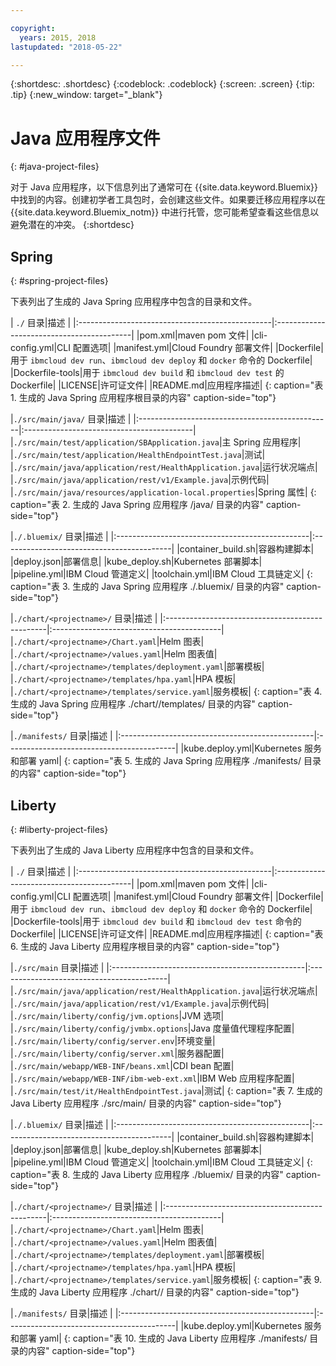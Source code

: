 ```yaml
---

copyright:
  years: 2015, 2018
lastupdated: "2018-05-22"

---
```


{:shortdesc: .shortdesc}
{:codeblock: .codeblock}
{:screen: .screen}
{:tip: .tip}
{:new_window: target="_blank"}

# Java 应用程序文件
{: #java-project-files}

对于 Java 应用程序，以下信息列出了通常可在 {{site.data.keyword.Bluemix}} 中找到的内容。创建初学者工具包时，会创建这些文件。如果要迁移应用程序以在 {{site.data.keyword.Bluemix_notm}} 中进行托管，您可能希望查看这些信息以避免潜在的冲突。
{:shortdesc}

## Spring
{: #spring-project-files}

下表列出了生成的 Java Spring 应用程序中包含的目录和文件。

| `./` 目录|描述
|
|:------------------------------------------------|:------------------------------------------|
|pom.xml|maven pom 文件|
|cli-config.yml|CLI 配置选项|
|manifest.yml|Cloud Foundry 部署文件|
|Dockerfile|用于 `ibmcloud dev run`、`ibmcloud dev deploy` 和 `docker` 命令的 Dockerfile|
|Dockerfile-tools|用于 `ibmcloud dev build` 和 `ibmcloud dev test` 的 Dockerfile|
|LICENSE|许可证文件|
|README.md|应用程序描述|
{: caption="表 1. 生成的 Java Spring 应用程序根目录的内容" caption-side="top"}

|`./src/main/java/` 目录|描述
|
|:------------------------------------------------|:------------------------------------------|
|`./src/main/test/application/SBApplication.java`|主 Spring 应用程序|
|`./src/main/test/application/HealthEndpointTest.java`|测试|
|`./src/main/java/application/rest/HealthApplication.java`|运行状况端点|
|`./src/main/java/application/rest/v1/Example.java`|示例代码|
|`./src/main/java/resources/application-local.properties`|Spring 属性|
{: caption="表 2. 生成的 Java Spring 应用程序 /java/ 目录的内容" caption-side="top"}

|`./.bluemix/` 目录|描述
|
|:------------------------------------------------|:------------------------------------------|
|container_build.sh|容器构建脚本|
|deploy.json|部署信息|
|kube_deploy.sh|Kubernetes 部署脚本|
|pipeline.yml|IBM Cloud 管道定义|
|toolchain.yml|IBM Cloud 工具链定义|
{: caption="表 3. 生成的 Java Spring 应用程序 ./.bluemix/ 目录的内容" caption-side="top"}

|`./chart/<projectname>/` 目录|描述
|
|:------------------------------------------------|:------------------------------------------|
|`./chart/<projectname>/Chart.yaml`|Helm 图表|
|`./chart/<projectname>/values.yaml`|Helm 图表值|
|`./chart/<projectname>/templates/deployment.yaml`|部署模板|
|`./chart/<projectname>/templates/hpa.yaml`|HPA 模板|
|`./chart/<projectname>/templates/service.yaml`|服务模板|
{: caption="表 4. 生成的 Java Spring 应用程序 ./chart/<projectname>/templates/ 目录的内容" caption-side="top"}

|`./manifests/` 目录|描述
|
|:------------------------------------------------|:------------------------------------------|
|kube.deploy.yml|Kubernetes 服务和部署 yaml|
{: caption="表 5. 生成的 Java Spring 应用程序 ./manifests/ 目录的内容" caption-side="top"}

## Liberty
{: #liberty-project-files}

下表列出了生成的 Java Liberty 应用程序中包含的目录和文件。

| `./` 目录|描述
|
|:------------------------------------------------|:------------------------------------------|
|pom.xml|maven pom 文件|
|cli-config.yml|CLI 配置选项|
|manifest.yml|Cloud Foundry 部署文件|
|Dockerfile|用于 `ibmcloud dev run`、`ibmcloud dev deploy` 和 `docker` 命令的 Dockerfile|
|Dockerfile-tools|用于 `ibmcloud dev build` 和 `ibmcloud dev test` 命令的 Dockerfile|
|LICENSE|许可证文件|
|README.md|应用程序描述|
{: caption="表 6. 生成的 Java Liberty 应用程序根目录的内容" caption-side="top"}

|`./src/main` 目录|描述
|
|:------------------------------------------------|:------------------------------------------|
|`./src/main/java/application/rest/HealthApplication.java`|运行状况端点|
|`./src/main/java/application/rest/v1/Example.java`|示例代码|
|`./src/main/liberty/config/jvm.options`|JVM 选项|
|`./src/main/liberty/config/jvmbx.options`|Java 度量值代理程序配置|
|`./src/main/liberty/config/server.env`|环境变量|
|`./src/main/liberty/config/server.xml`|服务器配置|
|`./src/main/webapp/WEB-INF/beans.xml`|CDI bean 配置|
|`./src/main/webapp/WEB-INF/ibm-web-ext.xml`|IBM Web 应用程序配置|
|`./src/main/test/it/HealthEndpointTest.java`|测试|
{: caption="表 7. 生成的 Java Liberty 应用程序 ./src/main/ 目录的内容" caption-side="top"}

|`./.bluemix/` 目录|描述
|
|:------------------------------------------------|:------------------------------------------|
|container_build.sh|容器构建脚本|
|deploy.json|部署信息|
|kube_deploy.sh|Kubernetes 部署脚本|
|pipeline.yml|IBM Cloud 管道定义|
|toolchain.yml|IBM Cloud 工具链定义|
{: caption="表 8. 生成的 Java Liberty 应用程序 ./bluemix/ 目录的内容" caption-side="top"}

|`./chart/<projectname>/` 目录|描述
|
|:------------------------------------------------|:------------------------------------------|
|`./chart/<projectname>/Chart.yaml`|Helm 图表|
|`./chart/<projectname>/values.yaml`|Helm 图表值|
|`./chart/<projectname>/templates/deployment.yaml`|部署模板|
|`./chart/<projectname>/templates/hpa.yaml`|HPA 模板|
|`./chart/<projectname>/templates/service.yaml`|服务模板|
{: caption="表 9. 生成的 Java Liberty 应用程序 ./chart/<projectname>/ 目录的内容" caption-side="top"}

|`./manifests/` 目录|描述
|
|:------------------------------------------------|:------------------------------------------|
|kube.deploy.yml|Kubernetes 服务和部署 yaml|
{: caption="表 10. 生成的 Java Liberty 应用程序 ./manifests/ 目录的内容" caption-side="top"}
